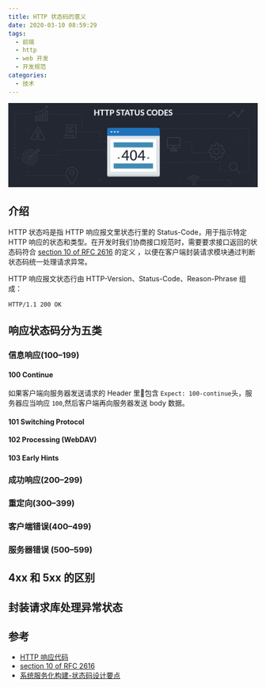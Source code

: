 ```yaml
---
title: HTTP 状态码的意义
date: 2020-03-10 08:59:29
tags:
  - 前端
  - http
  - web 开发
  - 开发规范
categories:
  - 技术
---
```


![HTTP 状态码]

## 介绍
HTTP 状态吗是指 HTTP 响应报文里状态行里的 Status-Code，用于指示特定 HTTP 响应的状态和类型。在开发时我们协商接口规范时，需要要求接口返回的状态码符合 [section 10 of RFC 2616] 的定义 ，以便在客户端封装请求模块通过判断状态码统一处理请求异常。

HTTP 响应报文状态行由 HTTP-Version、Status-Code、Reason-Phrase 组成：
```
HTTP/1.1 200 OK
```

## 响应状态码分为五类
### 信息响应(100–199)
#### 100 Continue
如果客户端向服务器发送请求的 Header 里包含 `Expect: 100-continue`头，服务器应当响应 `100`,然后客户端再向服务器发送 body 数据。
#### 101 Switching Protocol
#### 102 Processing (WebDAV)
#### 103 Early Hints

### 成功响应(200–299)
### 重定向(300–399)
### 客户端错误(400–499)
### 服务器错误 (500–599)
## 4xx 和 5xx 的区别

## 封装请求库处理异常状态
## 参考
- [HTTP 响应代码]
- [section 10 of RFC 2616]
- [系统服务化构建-状态码设计要点]

[HTTP 状态码]:../asset/http-status-codes.jpg
[section 10 of RFC 2616]:https://tools.ietf.org/html/rfc2616#section-10
[HTTP 响应代码]:https://developer.mozilla.org/zh-CN/docs/Web/HTTP/Status
[系统服务化构建-状态码设计要点]:https://cloud.tencent.com/developer/article/1540087